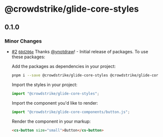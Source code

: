 # @crowdstrike/glide-core-styles

## 0.1.0

### Minor Changes

- [#2](https://github.com/CrowdStrike/glide-core/pull/2) [`60d206e`](https://github.com/CrowdStrike/glide-core/commit/60d206e70baa2df869f60760960875f3427e1fe2) Thanks [@ynotdraw](https://github.com/ynotdraw)! - Initial release of packages. To use these packages:

  Add the packages as dependencies in your project:

  ```bash
  pnpm i --save @crowdstrike/glide-core-styles @crowdstrike/glide-core-components
  ```

  Import the styles in your project:

  ```js
  import "@crowdstrike/glide-core-styles";
  ```

  Import the component you'd like to render:

  ```js
  import "@crowdstrike/glide-core-components/button.js";
  ```

  Render the component in your markup:

  ```html
  <cs-button size="small">Button</cs-button>
  ```
